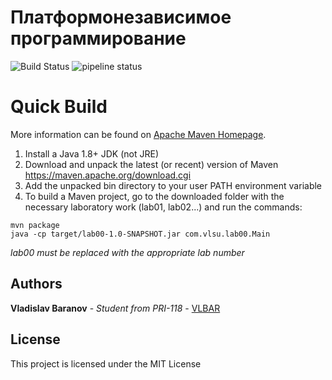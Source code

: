 # Платформонезависимое программирование
![Build Status](https://travis-ci.org/github/maven-plugins.svg)
![pipeline status](https://gitlab.com/ci-and-cd/maven-build/badges/develop/pipeline.svg)

# Quick Build
More information can be found on [Apache Maven Homepage](https://maven.apache.org/).
1. Install a Java 1.8+ JDK (not JRE)
2. Download and unpack the latest (or recent) version of Maven https://maven.apache.org/download.cgi
3. Add the unpacked bin directory to your user PATH environment variable
4. To build a Maven project, go to the downloaded folder with the necessary laboratory work (lab01, lab02...) and run the commands:
```
mvn package
java -cp target/lab00-1.0-SNAPSHOT.jar com.vlsu.lab00.Main
```
*lab00 must be replaced with the appropriate lab number*

## Authors

**Vladislav Baranov** - *Student from PRI-118* - [VLBAR](https://github.com/vlbar)

## License

This project is licensed under the MIT License
